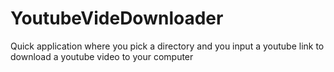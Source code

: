 # YoutubeVideDownloader
Quick application where you pick a directory and you input a youtube link to download a youtube video to your computer
